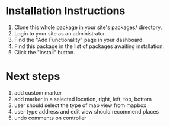 # Installation Instructions

1. Clone this whole package in your site's packages/ directory.
2. Login to your site as an administrator.
3. Find the "Add Functionality" page in your dashboard.
4. Find this package in the list of packages awaiting installation.
5. Click the "install" button.


# Next steps

1. add custom marker
2. add marker in a selected location, right, left, top, bottom
3. user should select the type of map view from mapbox
4. user type address and edit view should recommend places
5. undo comments on controller